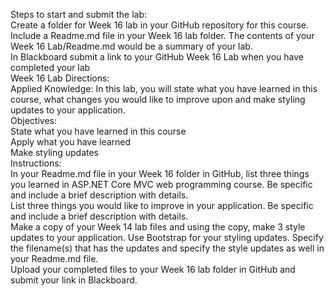 Steps to start and submit the lab:<br>
Create a folder for Week 16 lab in your GitHub repository for this course.<br>
Include a Readme.md file in your Week 16 lab folder. The contents of your Week 16 Lab/Readme.md would be a summary of your lab.<br>
In Blackboard submit a link to your GitHub Week 16 Lab when you have completed your lab<br>
Week 16 Lab Directions:<br>
Applied Knowledge: In this lab, you will state what you have learned in this course, what changes you would like to improve upon and make styling updates to your application.<br>
Objectives:<br>
State what you have learned in this course<br>
Apply what you have learned<br>
Make styling updates<br>
Instructions:<br>
In your Readme.md file in your Week 16 folder in GitHub, list three things you learned in ASP.NET Core MVC web programming course. Be specific and include a brief description with details.<br>
List three things you would like to improve in your application. Be specific and include a brief description with details.<br>
Make a copy of your Week 14 lab files and using the copy, make 3 style updates to your application. Use Bootstrap for your styling updates. Specify the filename(s) that has the updates and specify the style updates as well in your Readme.md file.<br>
Upload your completed files to your Week 16 lab folder in GitHub and submit your link in Blackboard.
